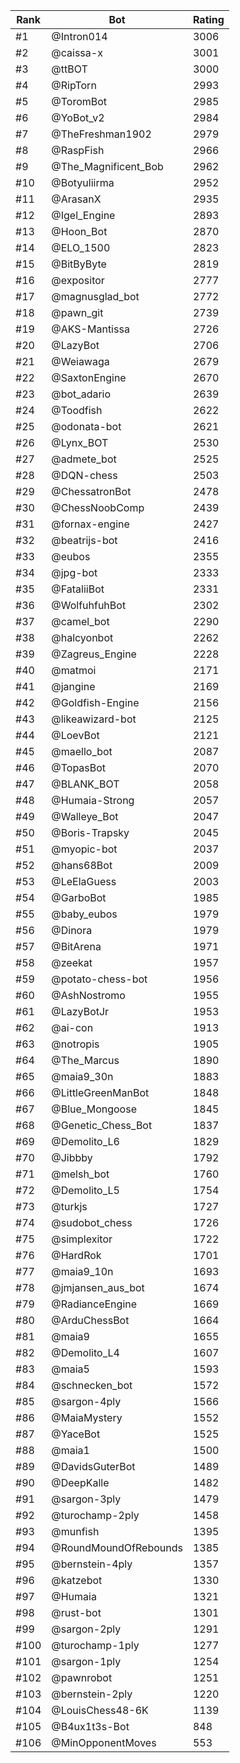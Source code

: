 Rank|Bot|Rating
---|---|---
#1|@Intron014|3006
#2|@caissa-x|3001
#3|@ttBOT|3000
#4|@RipTorn|2993
#5|@ToromBot|2985
#6|@YoBot_v2|2984
#7|@TheFreshman1902|2979
#8|@RaspFish|2966
#9|@The_Magnificent_Bob|2962
#10|@Botyuliirma|2952
#11|@ArasanX|2935
#12|@Igel_Engine|2893
#13|@Hoon_Bot|2870
#14|@ELO_1500|2823
#15|@BitByByte|2819
#16|@expositor|2777
#17|@magnusglad_bot|2772
#18|@pawn_git|2739
#19|@AKS-Mantissa|2726
#20|@LazyBot|2706
#21|@Weiawaga|2679
#22|@SaxtonEngine|2670
#23|@bot_adario|2639
#24|@Toodfish|2622
#25|@odonata-bot|2621
#26|@Lynx_BOT|2530
#27|@admete_bot|2525
#28|@DQN-chess|2503
#29|@ChessatronBot|2478
#30|@ChessNoobComp|2439
#31|@fornax-engine|2427
#32|@beatrijs-bot|2416
#33|@eubos|2355
#34|@jpg-bot|2333
#35|@FataliiBot|2331
#36|@WolfuhfuhBot|2302
#37|@camel_bot|2290
#38|@halcyonbot|2262
#39|@Zagreus_Engine|2228
#40|@matmoi|2171
#41|@jangine|2169
#42|@Goldfish-Engine|2156
#43|@likeawizard-bot|2125
#44|@LoevBot|2121
#45|@maello_bot|2087
#46|@TopasBot|2070
#47|@BLANK_BOT|2058
#48|@Humaia-Strong|2057
#49|@Walleye_Bot|2047
#50|@Boris-Trapsky|2045
#51|@myopic-bot|2037
#52|@hans68Bot|2009
#53|@LeElaGuess|2003
#54|@GarboBot|1985
#55|@baby_eubos|1979
#56|@Dinora|1979
#57|@BitArena|1971
#58|@zeekat|1957
#59|@potato-chess-bot|1956
#60|@AshNostromo|1955
#61|@LazyBotJr|1953
#62|@ai-con|1913
#63|@notropis|1905
#64|@The_Marcus|1890
#65|@maia9_30n|1883
#66|@LittleGreenManBot|1848
#67|@Blue_Mongoose|1845
#68|@Genetic_Chess_Bot|1837
#69|@Demolito_L6|1829
#70|@Jibbby|1792
#71|@melsh_bot|1760
#72|@Demolito_L5|1754
#73|@turkjs|1727
#74|@sudobot_chess|1726
#75|@simplexitor|1722
#76|@HardRok|1701
#77|@maia9_10n|1693
#78|@jmjansen_aus_bot|1674
#79|@RadianceEngine|1669
#80|@ArduChessBot|1664
#81|@maia9|1655
#82|@Demolito_L4|1607
#83|@maia5|1593
#84|@schnecken_bot|1572
#85|@sargon-4ply|1566
#86|@MaiaMystery|1552
#87|@YaceBot|1525
#88|@maia1|1500
#89|@DavidsGuterBot|1489
#90|@DeepKalle|1482
#91|@sargon-3ply|1479
#92|@turochamp-2ply|1458
#93|@munfish|1395
#94|@RoundMoundOfRebounds|1385
#95|@bernstein-4ply|1357
#96|@katzebot|1330
#97|@Humaia|1321
#98|@rust-bot|1301
#99|@sargon-2ply|1291
#100|@turochamp-1ply|1277
#101|@sargon-1ply|1254
#102|@pawnrobot|1251
#103|@bernstein-2ply|1220
#104|@LouisChess48-6K|1139
#105|@B4ux1t3s-Bot|848
#106|@MinOpponentMoves|553
